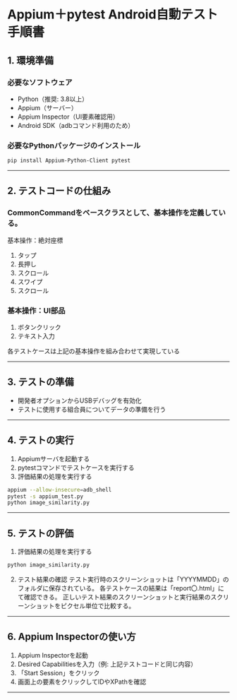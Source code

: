 # Appium＋pytest Android自動テスト手順書

## 1. 環境準備

### 必要なソフトウェア
- Python（推奨: 3.8以上）
- Appium（サーバー）
- Appium Inspector（UI要素確認用）
- Android SDK（adbコマンド利用のため）

### 必要なPythonパッケージのインストール

```sh
pip install Appium-Python-Client pytest
```

---

## 2. テストコードの仕組み
### CommonCommandをベースクラスとして、基本操作を定義している。
基本操作：絶対座標
1. タップ
2. 長押し
3. スクロール
4. スワイプ
5. スクロール

### 基本操作：UI部品
1. ボタンクリック
2. テキスト入力

各テストケースは上記の基本操作を組み合わせて実現している


---

## 3. テストの準備

- 開発者オプションからUSBデバッグを有効化
- テストに使用する組合員についてデータの準備を行う

---


## 4. テストの実行

1. Appiumサーバを起動する
2. pytestコマンドでテストケースを実行する
3. 評価結果の処理を実行する

```sh
appium --allow-insecure=adb_shell
pytest -s appium_test.py
python image_similarity.py
```

---

## 5. テストの評価

1. 評価結果の処理を実行する
```sh
python image_similarity.py
```

2. テスト結果の確認
テスト実行時のスクリーンショットは「YYYYMMDD」のフォルダに保存されている。
各テストケースの結果は「report〇.html」にて確認できる。
正しいテスト結果のスクリーンショットと実行結果のスクリーンショットをピクセル単位で比較する。

---


## 6. Appium Inspectorの使い方

1. Appium Inspectorを起動
2. Desired Capabilitiesを入力（例: 上記テストコードと同じ内容）
3. 「Start Session」をクリック
4. 画面上の要素をクリックしてIDやXPathを確認

---
